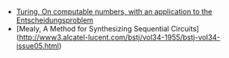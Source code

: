 * [Turing, On computable numbers, with an application to the Entscheidungsproblem](http://www.turingarchive.org/browse.php/B/12)
* [Mealy, A Method for Synthesizing Sequential Circuits] (http://www3.alcatel-lucent.com/bstj/vol34-1955/bstj-vol34-issue05.html)
